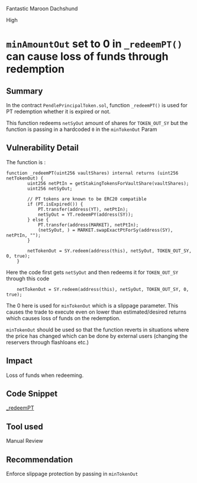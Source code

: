 Fantastic Maroon Dachshund

High

# `minAmountOut` set to 0 in `_redeemPT()` can cause loss of funds through redemption

## Summary
In the contract `PendlePrincipalToken.sol`, function `_redeemPT()` is used for PT redemption whether it is expired or not.

This function redeems `netSyOut` amount of shares for `TOKEN_OUT_SY` but the function is passing in a hardcoded `0` in the `minTokenOut` Param

## Vulnerability Detail

The function is : 

```solidity
function _redeemPT(uint256 vaultShares) internal returns (uint256 netTokenOut) {
        uint256 netPtIn = getStakingTokensForVaultShare(vaultShares);
        uint256 netSyOut;

        // PT tokens are known to be ERC20 compatible
        if (PT.isExpired()) {
            PT.transfer(address(YT), netPtIn);
            netSyOut = YT.redeemPY(address(SY));
        } else {
            PT.transfer(address(MARKET), netPtIn);
            (netSyOut, ) = MARKET.swapExactPtForSy(address(SY), netPtIn, "");
        }

        netTokenOut = SY.redeem(address(this), netSyOut, TOKEN_OUT_SY, 0, true);
    }
```

Here the code first gets `netSyOut` and then redeems it for `TOKEN_OUT_SY` through this code

```solidity
    netTokenOut = SY.redeem(address(this), netSyOut, TOKEN_OUT_SY, 0, true);
```

The 0 here is used for `minTokenOut` which is a slippage parameter. This causes the trade to execute even on lower than estimated/desired returns which causes loss of funds on the redemption.

`minTokenOut` should be used so that the function reverts in situations where the price has changed which can be done by external users (changing the reservers through flashloans etc.)

## Impact

Loss of funds when redeeming.

## Code Snippet

[_redeemPT](https://github.com/sherlock-audit/2024-06-leveraged-vaults/blob/main/leveraged-vaults-private/contracts/vaults/staking/protocols/PendlePrincipalToken.sol#L124-L138)

## Tool used

Manual Review

## Recommendation

Enforce slippage protection by passing in `minTokenOut`